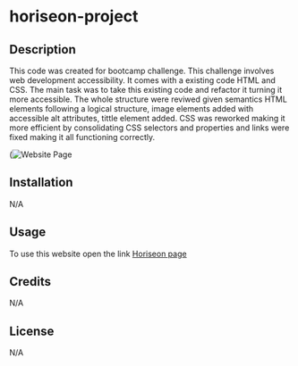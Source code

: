 # horiseon-project

## Description

This code was created for bootcamp challenge. This challenge involves web development accessibility. It comes with a existing code HTML and CSS. The main task was to take this existing code and refactor it turning it more accessible. The whole structure were reviwed given semantics HTML elements following a logical structure, image elements added with accessible alt attributes, tittle element added. CSS was reworked making it more efficient by consolidating CSS selectors and properties and links were fixed making it all functioning correctly.


(![Website Page](https://dantas11.github.io/horiseon-project/assets/images/horiseon-page.jpeg "Website Page")



## Installation

N/A

## Usage

To use this website open the link [Horiseon page](https://dantas11.github.io/horiseon-project/)

## Credits

N/A

## License

N/A

